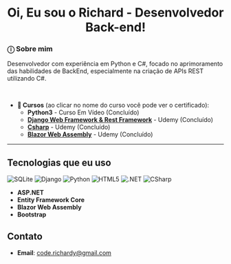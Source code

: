 <h1 align="center">Oi, Eu sou o Richard - Desenvolvedor Back-end!</h1> 

<h3>ⓘ Sobre mim</h3>

Desenvolvedor com experiência em Python e C#, focado no aprimoramento das habilidades de BackEnd, especialmente na criação de APIs REST utilizando C#.

<br>

* **📕 Cursos** (ao clicar no nome do curso você pode ver o certificado):
    * **Python3** - Curso Em Vídeo (Concluído)
    * [**Django Web Framework & Rest Framework**](https://www.udemy.com/certificate/UC-cd4b352a-c997-4b2b-ab29-5fb8b2edb747/) - Udemy (Concluído) 
    * [**Csharp**](https://www.udemy.com/certificate/UC-ee2cd748-7742-4405-8252-28afce0b795b/) - Udemy (Concluído)
    * [**Blazor Web Assembly**](https://www.udemy.com/certificate/UC-2d97f0e7-030c-4b9e-9c3b-c5a294af81d8/) - Udemy (Concluído) 
---

## **Tecnologias que eu uso**
<div style="display: inline-block">
    <img src="https://img.shields.io/badge/sqlite-%2307405e.svg?style=for-the-badge&logo=sqlite&logoColor=white" alt="SQLite">
    <img src="https://img.shields.io/badge/django-%23092E20.svg?style=for-the-badge&logo=django&logoColor=white" alt="Django">
    <img src="https://img.shields.io/badge/python-3670A0?style=for-the-badge&logo=python&logoColor=ffdd54" alt="Python">
    <img src="https://img.shields.io/badge/html5-%23E34F26.svg?style=for-the-badge&logo=html5&logoColor=white" alt="HTML5">
    <img src="https://img.shields.io/badge/.NET-5C2D91?style=for-the-badge&logo=.net&logoColor=white" alt=".NET">
    <img src="https://img.shields.io/badge/c%23-%23239120.svg?style=for-the-badge&logo=c-sharp&logoColor=white" alt="CSharp">
</div>

 - **ASP.NET**
 - **Entity Framework Core**
 - **Blazor Web Assembly**
 - **Bootstrap**


## Contato
- **Email**: [code.richardy@gmail.com](mailto:code.richardy@gmail.com)
